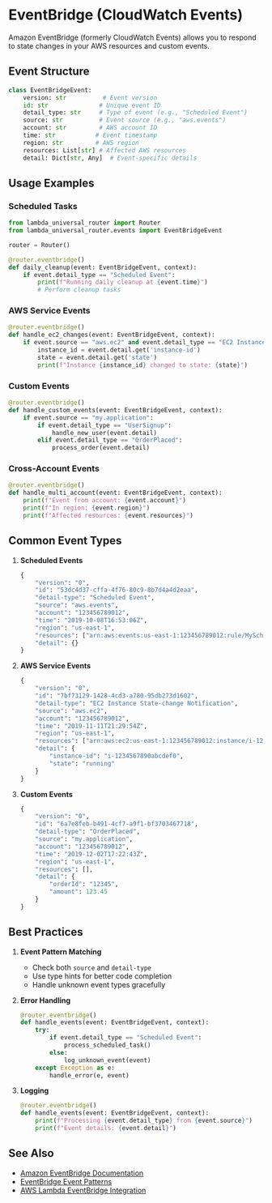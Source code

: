 # EventBridge (CloudWatch Events)

Amazon EventBridge (formerly CloudWatch Events) allows you to respond to state changes in your AWS resources and custom events.

## Event Structure

```python
class EventBridgeEvent:
    version: str          # Event version
    id: str              # Unique event ID
    detail_type: str     # Type of event (e.g., "Scheduled Event")
    source: str          # Event source (e.g., "aws.events")
    account: str         # AWS account ID
    time: str           # Event timestamp
    region: str         # AWS region
    resources: List[str] # Affected AWS resources
    detail: Dict[str, Any]  # Event-specific details
```

## Usage Examples

### Scheduled Tasks

```python
from lambda_universal_router import Router
from lambda_universal_router.events import EventBridgeEvent

router = Router()

@router.eventbridge()
def daily_cleanup(event: EventBridgeEvent, context):
    if event.detail_type == "Scheduled Event":
        print(f"Running daily cleanup at {event.time}")
        # Perform cleanup tasks
```

### AWS Service Events

```python
@router.eventbridge()
def handle_ec2_changes(event: EventBridgeEvent, context):
    if event.source == "aws.ec2" and event.detail_type == "EC2 Instance State-change Notification":
        instance_id = event.detail.get('instance-id')
        state = event.detail.get('state')
        print(f"Instance {instance_id} changed to state: {state}")
```

### Custom Events

```python
@router.eventbridge()
def handle_custom_events(event: EventBridgeEvent, context):
    if event.source == "my.application":
        if event.detail_type == "UserSignup":
            handle_new_user(event.detail)
        elif event.detail_type == "OrderPlaced":
            process_order(event.detail)
```

### Cross-Account Events

```python
@router.eventbridge()
def handle_multi_account(event: EventBridgeEvent, context):
    print(f"Event from account: {event.account}")
    print(f"In region: {event.region}")
    print(f"Affected resources: {event.resources}")
```

## Common Event Types

1. **Scheduled Events**
   ```python
   {
       "version": "0",
       "id": "53dc4d37-cffa-4f76-80c9-8b7d4a4d2eaa",
       "detail-type": "Scheduled Event",
       "source": "aws.events",
       "account": "123456789012",
       "time": "2019-10-08T16:53:06Z",
       "region": "us-east-1",
       "resources": ["arn:aws:events:us-east-1:123456789012:rule/MyScheduledRule"],
       "detail": {}
   }
   ```

2. **AWS Service Events**
   ```python
   {
       "version": "0",
       "id": "7bf73129-1428-4cd3-a780-95db273d1602",
       "detail-type": "EC2 Instance State-change Notification",
       "source": "aws.ec2",
       "account": "123456789012",
       "time": "2019-11-11T21:29:54Z",
       "region": "us-east-1",
       "resources": ["arn:aws:ec2:us-east-1:123456789012:instance/i-1234567890abcdef0"],
       "detail": {
           "instance-id": "i-1234567890abcdef0",
           "state": "running"
       }
   }
   ```

3. **Custom Events**
   ```python
   {
       "version": "0",
       "id": "6a7e8feb-b491-4cf7-a9f1-bf3703467718",
       "detail-type": "OrderPlaced",
       "source": "my.application",
       "account": "123456789012",
       "time": "2019-12-02T17:22:43Z",
       "region": "us-east-1",
       "resources": [],
       "detail": {
           "orderId": "12345",
           "amount": 123.45
       }
   }
   ```

## Best Practices

1. **Event Pattern Matching**
   - Check both `source` and `detail-type`
   - Use type hints for better code completion
   - Handle unknown event types gracefully

2. **Error Handling**
   ```python
   @router.eventbridge()
   def handle_events(event: EventBridgeEvent, context):
       try:
           if event.detail_type == "Scheduled Event":
               process_scheduled_task()
           else:
               log_unknown_event(event)
       except Exception as e:
           handle_error(e, event)
   ```

3. **Logging**
   ```python
   @router.eventbridge()
   def handle_events(event: EventBridgeEvent, context):
       print(f"Processing {event.detail_type} from {event.source}")
       print(f"Event details: {event.detail}")
   ```

## See Also

- [Amazon EventBridge Documentation](https://docs.aws.amazon.com/eventbridge/latest/userguide/eb-what-is.html)
- [EventBridge Event Patterns](https://docs.aws.amazon.com/eventbridge/latest/userguide/eb-event-patterns.html)
- [AWS Lambda EventBridge Integration](https://docs.aws.amazon.com/lambda/latest/dg/services-cloudwatchevents.html)
